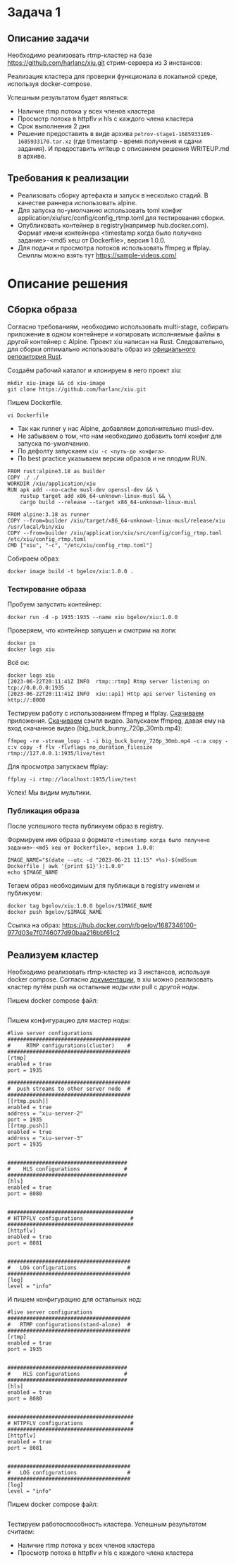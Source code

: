 # Задача 1
## Описание задачи
Необходимо реализовать rtmp-кластер на базе https://github.com/harlanc/xiu.git стрим-сервера из 3 инстансов:

Реализация кластера для проверки функционала в локальной среде, используя docker-compose.

Успешным результатом будет являться:
- Наличие rtmp потока у всех членов кластера
- Просмотр потока в httpflv и hls с каждого члена кластера
- Срок выполнения 2 дня
- Решение предоставить в виде архива `petrov-stage1-1685933169-1685933170.tar.xz` (где timestamp - время получения и сдачи задания). И предоставить writeup с описанием решения WRITEUP.md в архиве.

## Требования к реализации
- Реализовать сборку артефакта и запуск в несколько стадий. В качестве раннера использовать alpine.
- Для запуска по-умолчанию использовать toml конфиг application/xiu/src/config/config_rtmp.toml для тестирования сборки.
- Опубликовать контейнер в registry(например hub.docker.com). Формат имени контейнера <timestamp когда было получено задание>-<md5 хеш от Dockerfile>, версия 1.0.0.
- Для подачи и просмотра потоков использовать ffmpeg и ffplay. Семплы можно взять тут https://sample-videos.com/

# Описание решения
## Сборка образа
Согласно требованиям, необходимо использовать multi-stage, собирать приложение в одном контейнере и копировать исполняемые файлы в другой контейнер с Alpine.
Проект xiu написан на Rust. Следовательно, для сборки оптимально использовать образ из [официального репозитория Rust](https://hub.docker.com/_/rust). 

Создаём рабочий каталог и клонируем в него проект xiu:
```
mkdir xiu-image && cd xiu-image
git clone https://github.com/harlanc/xiu.git 
```

Пишем Dockerfile.
```
vi Dockerfile
```

- Так как runner у нас Alpine, добавляем дополнительно musl-dev.
- Не забываем о том, что нам необходимо добавить toml конфиг для запуска по-умолчанию.
- По дефолту запускаем `xiu -c <путь-до конфига>`.
- По best practice указываем версии образов и не плодим RUN.

```
FROM rust:alpine3.18 as builder
COPY ./ ./
WORKDIR /xiu/application/xiu
RUN apk add --no-cache musl-dev openssl-dev && \
    rustup target add x86_64-unknown-linux-musl && \
    cargo build --release --target x86_64-unknown-linux-musl
	
FROM alpine:3.18 as runner
COPY --from=builder /xiu/target/x86_64-unknown-linux-musl/release/xiu /usr/local/bin/xiu
COPY --from=builder /xiu/application/xiu/src/config/config_rtmp.toml /etc/xiu/config_rtmp.toml
CMD ["xiu", "-c", "/etc/xiu/config_rtmp.toml"]

```

Собираем образ:
```
docker image build -t bgelov/xiu:1.0.0 .
```

### Тестирование образа

Пробуем запустить контейнер:
```
docker run -d -p 1935:1935 --name xiu bgelov/xiu:1.0.0
```

Проверяем, что контейнер запущен и смотрим на логи:
```
docker ps
docker logs xiu
```

Всё ок:
```
docker logs xiu
[2023-06-22T20:11:41Z INFO  rtmp::rtmp] Rtmp server listening on tcp://0.0.0.0:1935
[2023-06-22T20:11:41Z INFO  xiu::api] Http api server listening on http://:8000
```

Тестируем работу с использованием ffmpeg и ffplay. [Скачиваем](https://ffmpeg.org/download.html) приложения. [Скачиваем](https://sample-videos.com/) сэмпл видео.
Запускаем ffmpeg, давая ему на вход скачанное видео (big_buck_bunny_720p_30mb.mp4):
```
ffmpeg -re -stream_loop -1 -i big_buck_bunny_720p_30mb.mp4 -c:a copy -c:v copy -f flv -flvflags no_duration_filesize rtmp://127.0.0.1:1935/live/test
```
Для просмотра запускаем ffplay:
```
ffplay -i rtmp://localhost:1935/live/test
```

Успех! Мы видим мультики.

### Публикация образа
После успешного теста публикуем образ в registry.

Формируем имя образа в формате `<timestamp когда было получено задание>-<md5 хеш от Dockerfile>, версия 1.0.0`:
```
IMAGE_NAME="$(date --utc -d "2023-06-21 11:15" +%s)-$(md5sum Dockerfile | awk '{print $1}'):1.0.0"
echo $IMAGE_NAME
```
Тегаем образ необходимым для публикаци в registry именем и публикуем:
```
docker tag bgelov/xiu:1.0.0 bgelov/$IMAGE_NAME
docker push bgelov/$IMAGE_NAME
```

Ссылка на образ: https://hub.docker.com/r/bgelov/1687346100-977d03e7f0746077d90baa216bbf61c2


## Реализуем кластер
Необходимо реализовать rtmp-кластер из 3 инстансов, используя docker compose.
Согласно [документации](https://github.com/harlanc/xiu), в xiu можно реализовать кластер путём push на остальные ноды или pull с другой ноды.

Пишем docker compose файл:
```

```

Пишем конфигурацию для мастер ноды:
```
#live server configurations
#######################################
#     RTMP configurations(cluster)    #
#######################################
[rtmp]
enabled = true
port = 1935

#######################################
#  push streams to other server node  #
#######################################
[[rtmp.push]]
enabled = true
address = "xiu-server-2"
port = 1935
[[rtmp.push]]
enabled = true
address = "xiu-server-3"
port = 1935


######################################
#    HLS configurations              #
######################################
[hls]
enabled = true
port = 8080


########################################
# HTTPFLV configurations               #
########################################
[httpflv]
enabled = true
port = 8081


#######################################
#   LOG configurations                #
#######################################
[log]
level = "info"

```

И пишем конфигурацию для остальных нод:
```
#live server configurations
#######################################
#   RTMP configurations(stand-alone)  #
#######################################
[rtmp]
enabled = true
port = 1935


######################################
#    HLS configurations              #
######################################
[hls]
enabled = true
port = 8080


########################################
# HTTPFLV configurations               #
########################################
[httpflv]
enabled = true
port = 8081


#######################################
#   LOG configurations                #
#######################################
[log]
level = "info"

```

Пишем docker compose файл:
```

```

Тестируем работоспособность кластера. Успешным результатом считаем:
- Наличие rtmp потока у всех членов кластера
- Просмотр потока в httpflv и hls с каждого члена кластера

